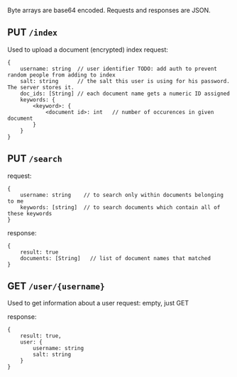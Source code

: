 Byte arrays are base64 encoded. Requests and responses are JSON.


PUT `/index`
--------------------
Used to upload a document (encrypted) index
request:
```
{
	username: string  // user identifier TODO: add auth to prevent random people from adding to index
	salt: string      // the salt this user is using for his password. The server stores it.
	doc_ids: [String] // each document name gets a numeric ID assigned
	keywords: {
		<keyword>: {
			<document id>: int   // number of occurences in given document
		}
	}
}
```

PUT `/search`
--------------------
request:
```
{
	username: string	// to search only within documents belonging to me
	keywords: [string]  // to search documents which contain all of these keywords
}
```

response:
```
{
	result: true
	documents: [String]   // list of document names that matched
}
```


GET `/user/{username}`
----------------------
Used to get information about a user
request: empty, just GET

response:
```
{
	result: true,
	user: {
		username: string
		salt: string
	}
}
```


